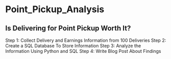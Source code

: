 # Point_Pickup_Analysis
## Is Delivering for Point Pickup Worth It? 
Step 1: Collect Delivery and Earnings Information from 100 Deliveries
Step 2: Create a SQL Database To Store Information 
Step 3: Analyze the Information Using Python and SQL
Step 4: Write Blog Post About Findings
